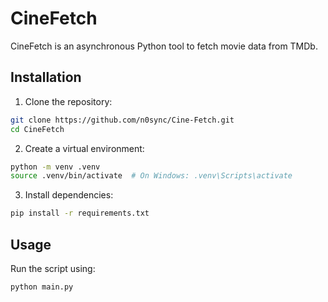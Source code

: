 # CineFetch

CineFetch is an asynchronous Python tool to fetch movie data from TMDb.

## Installation

1. Clone the repository:
```bash
git clone https://github.com/n0sync/Cine-Fetch.git
cd CineFetch
```

2. Create a virtual environment:
```bash
python -m venv .venv
source .venv/bin/activate  # On Windows: .venv\Scripts\activate
```

3. Install dependencies:
```bash
pip install -r requirements.txt
```

## Usage

Run the script using:
```bash
python main.py
```

